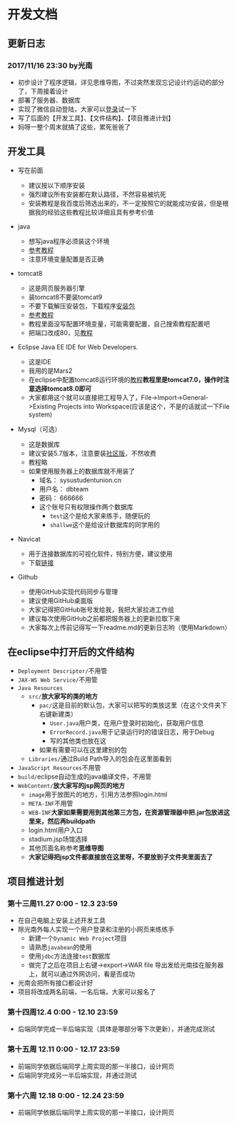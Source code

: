 # 开发文档

## 更新日志
### 2017/11/16 23:30 by光南
- 初步设计了程序逻辑，详见思维导图，不过突然发现忘记设计约运动的部分了，下周接着设计
- 部署了服务器、数据库
- 实现了微信自动登陆，大家可以[登录](http://sysustudentunion.cn/shallwe/login.html)试一下
- 写了后面的【开发工具】、【文件结构】、【项目推进计划】
- 妈呀一整个周末就搞了这些，累死爸爸了

## 开发工具
- 写在前面
	- 建议按以下顺序安装
	- 强烈建议所有安装都在默认路径，不然容易被坑死
	- 安装教程是我百度后筛选出来的，不一定按照它的就能成功安装，但是根据我的经验这些教程比较详细且具有参考价值
- java
	- 想写java程序必须装这个环境
	- [参考教程](https://jingyan.baidu.com/article/bea41d43bef8fab4c41be67b.html)
	- 注意环境变量配置是否正确
- tomcat8
	- 这是网页服务器引擎
	- 装tomcat8不要装tomcat9
	- 不要下载解压安装包，下载程序[安装包](http://mirrors.hust.edu.cn/apache/tomcat/tomcat-8/v8.5.23/bin/apache-tomcat-8.5.23.exe)
	- [参考教程](https://jingyan.baidu.com/article/6b97984db791911ca2b0bfc4.html)
	- 教程里面没写配置环境变量，可能需要配置，自己搜索教程配置吧
	- 把端口改成80，见[教程](https://jingyan.baidu.com/article/9113f81b22d1802b3214c7c6.html)
- Eclipse Java EE IDE for Web Developers.
	- 这是IDE
	- 我用的是Mars2
	- 在eclipse中配置tomcat8运行环境的[教程](http://blog.csdn.net/shirenfeigui/article/details/7699996)**教程里是tomcat7.0，操作时注意选择tomcat8.0即可**
	- 大家都用这个就可以直接把工程导入了，File->Import->General->Existing Projects into Workspace(应该是这个，不是的话就试一下File system)
- Mysql（可选）
	- 这是数据库
	- 建议安装5.7版本，注意要装[社区版](https://dev.mysql.com/downloads/windows/installer/5.7.html)，不然收费
	- 教程略
	- 如果使用服务器上的数据库就不用装了
		- 域名：	sysustudentunion.cn
		- 用户名：	dbteam
		- 密码：	666666
		- 这个账号只有权限操作两个数据库
			- `test`这个是给大家来练手，随便玩的
			- `shallwe`这个是给设计数据库的同学用的
- Navicat
	- 用于连接数据库的可视化软件，特别方便，建议使用
	- 下载[链接](http://pan.baidu.com/s/1nvj5gsp)

- Github
	- 使用GitHub实现代码同步与管理
	- 建议使用GitHub桌面版
	- 大家记得把GitHub账号发给我，我把大家拉进工作组
	- 建议每次使用GitHub之前都把服务器上的更新拉取下来
	- 大家每次上传前记得写一下readme.md的更新日志哟（使用Markdown）

## 在eclipse中打开后的文件结构
- `Deployment Descriptor/`不用管
- `JAX-WS Web Service/`不用管
- `Java Resources`
	- `src/`**放大家写的类的地方**
		- `pac/`这是目前的默认包，大家可以把写的类放这里（在这个文件夹下右键新建类）
			- `User.java`用户类，在用户登录时初始化，获取用户信息
			- `ErrorRecord.java`用于记录运行时的错误日志，用于Debug
			- 写的其他类也放在这
		- 如果有需要可以在这里建别的包
	- `Libraries/`通过Build Path导入的包会在这里面看到
- `JavaScript Resources`不用管
- `build/`eclipse自动生成的java编译文件，不用管
- `WebContent/`**放大家写的jsp网页的地方**
	- `image`用于放图片的地方，引用方法参照login.html
	- `META-INF`不用管
	- `WEB-INF`**大家如果需要用到其他第三方包，在资源管理器中把.jar包放进这里来，然后再buildpath**
	- login.html用户入口
	- stadium.jsp场馆选择
	- 其他页面名称参考**思维导图**
	- **大家记得把jsp文件都直接放在这里呀，不要放到子文件夹里面去了**

## 项目推进计划
### 第十三周11.27 0:00 - 12.3 23:59
- 在自己电脑上安装上述开发工具
- 除光南外每人实现一个用户登录和注册的小网页来练练手
	- 新建一个`Dynamic Web Project`项目
	- 请熟悉`javabean`的使用
	- 使用`jdbc`方法连接`test`数据库
	- 做完了之后在项目上右键->export->WAR file 导出发给光南挂在服务器上，就可以通过外网访问，看是否成功
- 光南会把所有接口都设计好
- 项目将改成两名前端，一名后端，大家可以报名了

### 第十四周12.4 0:00 - 12.10 23:59
- 后端同学完成一半后端实现（具体是哪部分等下次更新），并通完成测试

### 第十五周 12.11 0:00 - 12.17 23:59
- 前端同学依据后端同学上周实现的那一半接口，设计网页
- 后端同学完成另一半后端实现，并通过测试

### 第十六周 12.18 0:00 - 12.24 23:59
- 前端同学依据后端同学上周实现的那一半接口，设计网页